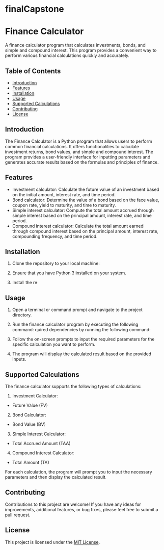 # finalCapstone


# Finance Calculator

A finance calculator program that calculates investments, bonds, and simple and compound interest. This program provides a convenient way to perform various financial calculations quickly and accurately.

## Table of Contents

- [Introduction](#introduction)
- [Features](#features)
- [Installation](#installation)
- [Usage](#usage)
- [Supported Calculations](#supported-calculations)
- [Contributing](#contributing)
- [License](#license)

## Introduction

The Finance Calculator is a Python program that allows users to perform common financial calculations. It offers functionalities to calculate investment returns, bond values, and simple and compound interest. The program provides a user-friendly interface for inputting parameters and generates accurate results based on the formulas and principles of finance.

## Features

- Investment calculator: Calculate the future value of an investment based on the initial amount, interest rate, and time period.
- Bond calculator: Determine the value of a bond based on the face value, coupon rate, yield to maturity, and time to maturity.
- Simple interest calculator: Compute the total amount accrued through simple interest based on the principal amount, interest rate, and time period.
- Compound interest calculator: Calculate the total amount earned through compound interest based on the principal amount, interest rate, compounding frequency, and time period.

## Installation

1. Clone the repository to your local machine:

2. Ensure that you have Python 3 installed on your system.

3. Install the re
## Usage

1. Open a terminal or command prompt and navigate to the project directory.

2. Run the finance calculator program by executing the following command:
quired dependencies by running the following command:

3. Follow the on-screen prompts to input the required parameters for the specific calculation you want to perform.

4. The program will display the calculated result based on the provided inputs.

## Supported Calculations

The finance calculator supports the following types of calculations:

1. Investment Calculator:
- Future Value (FV)

2. Bond Calculator:
- Bond Value (BV)

3. Simple Interest Calculator:
- Total Accrued Amount (TAA)

4. Compound Interest Calculator:
- Total Amount (TA)

For each calculation, the program will prompt you to input the necessary parameters and then display the calculated result.

## Contributing

Contributions to this project are welcome! If you have any ideas for improvements, additional features, or bug fixes, please feel free to submit a pull request.

## License

This project is licensed under the [MIT License](LICENSE).


